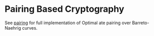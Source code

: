 Pairing Based Cryptography
==========================

See [pairing](https://github.com/adjoint-io/pairing) for full implementation of
Optimal ate pairing over Barreto-Naehrig curves.
